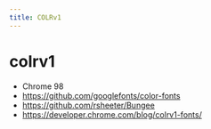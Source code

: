 ```yaml
---
title: COLRv1
---
```


# colrv1

- Chrome 98
- https://github.com/googlefonts/color-fonts
- https://github.com/rsheeter/Bungee
- https://developer.chrome.com/blog/colrv1-fonts/

